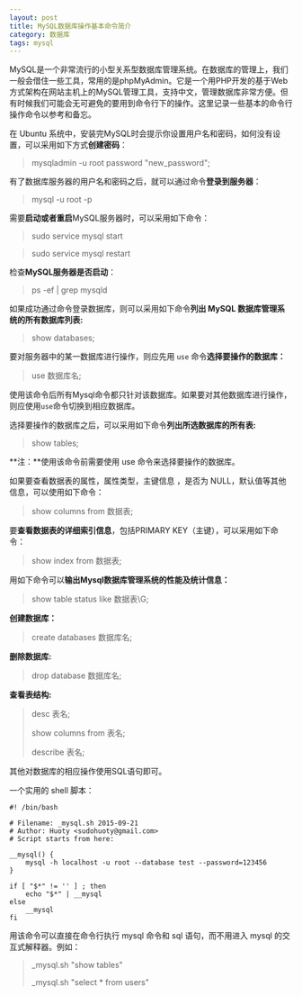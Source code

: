 ```yaml
---
layout: post
title: MySQL数据库操作基本命令简介
category: 数据库
tags: mysql
---
```


MySQL是一个非常流行的小型关系型数据库管理系统。在数据库的管理上，我们一般会借住一些工具，常用的是phpMyAdmin。它是一个用PHP开发的基于Web方式架构在网站主机上的MySQL管理工具，支持中文，管理数据库非常方便。但有时候我们可能会无可避免的要用到命令行下的操作。这里记录一些基本的命令行操作命令以参考和备忘。

在 Ubuntu 系统中，安装完MySQL时会提示你设置用户名和密码，如何没有设置，可以采用如下方式**创建密码**：

> mysqladmin -u root password "new_password";

有了数据库服务器的用户名和密码之后，就可以通过命令**登录到服务器**：

> mysql -u root -p

需要**启动或者重启**MySQL服务器时，可以采用如下命令：

> sudo service mysql start

> sudo service mysql restart

检查**MySQL服务器是否启动**：

> ps -ef | grep mysqld

如果成功通过命令登录数据库，则可以采用如下命令**列出 MySQL 数据库管理系统的所有数据库列表:**

> show databases;

要对服务器中的某一数据库进行操作，则应先用 `use` 命令**选择要操作的数据库：**

> use 数据库名;

使用该命令后所有Mysql命令都只针对该数据库。如果要对其他数据库进行操作，则应使用`use`命令切换到相应数据库。

选择要操作的数据库之后，可以采用如下命令**列出所选数据库的所有表:**

> show tables;

**注：**使用该命令前需要使用 use 命令来选择要操作的数据库。

如果要查看数据表的属性，属性类型，主键信息 ，是否为 NULL，默认值等其他信息，可以使用如下命令：

> show columns from 数据表;

要**查看数据表的详细索引信息**，包括PRIMARY KEY（主键），可以采用如下命令：

> show index from 数据表;

用如下命令可以**输出Mysql数据库管理系统的性能及统计信息：**

> show table status like 数据表\G;

**创建数据库：**

> create databases 数据库名;

**删除数据库:**

> drop database 数据库名;

**查看表结构:**

> desc 表名;
>
> show columns from 表名;
>
> describe 表名;

其他对数据库的相应操作使用SQL语句即可。

一个实用的 shell 脚本：

```shell
#! /bin/bash

# Filename: _mysql.sh 2015-09-21
# Author: Huoty <sudohuoty@gmail.com>
# Script starts from here:

__mysql() {
    mysql -h localhost -u root --database test --password=123456
}

if [ "$*" != '' ] ; then
    echo "$*" | __mysql
else
    __mysql
fi
```

用该命令可以直接在命令行执行 mysql 命令和 sql 语句，而不用进入 mysql 的交互式解释器。例如：

> _mysql.sh "show tables"
>
> _mysql.sh "select * from users"
